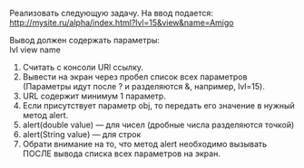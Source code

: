 Реализовать следующую задачу. На ввод подается:
<br>http://mysite.ru/alpha/index.html?lvl=15&view&name=Amigo</br>

Вывод должен содержать параметры:
<br>lvl view name</br>

<ol>
<li>Считать с консоли URl ссылку.</li>
<li>Вывести на экран через пробел список всех параметров (Параметры идут после ? и разделяются &, например, lvl=15).</li>
<li>URL содержит минимум 1 параметр.</li>
<li>Если присутствует параметр obj, то передать его значение в нужный метод alert.</li>
<li>alert(double value) — для чисел (дробные числа разделяются точкой)</li>
<li>alert(String value) — для строк</li>
<li>Обрати внимание на то, что метод alert необходимо вызывать ПОСЛЕ вывода списка всех параметров на экран.</li>
</ol>
